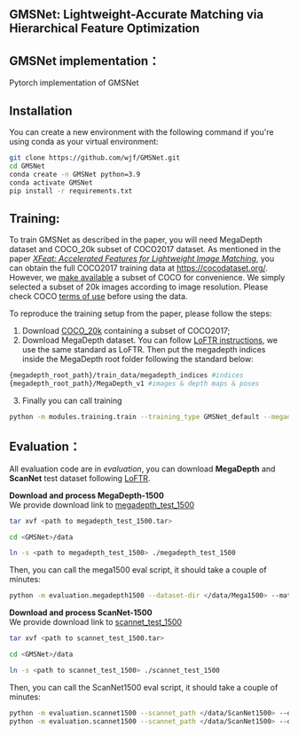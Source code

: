 ## GMSNet: Lightweight-Accurate Matching via Hierarchical Feature Optimization

## GMSNet implementation：
  
  Pytorch implementation of GMSNet


## Installation
You can create a new environment with the following command if you're using conda as your virtual environment:
```bash
git clone https://github.com/wjf/GMSNet.git
cd GMSNet
conda create -n GMSNet python=3.9
conda activate GMSNet
pip install -r requirements.txt
```


## Training:
To train GMSNet as described in the paper, you will need MegaDepth dataset and COCO_20k subset of COCO2017 dataset. As mentioned in the paper *[XFeat: Accelerated Features for Lightweight Image Matching](https://arxiv.org/abs/2404.19174)*, you can obtain the full COCO2017 training data at https://cocodataset.org/.
However, we [make available](https://drive.google.com/file/d/1ijYsPq7dtLQSl-oEsUOGH1fAy21YLc7H/view?usp=drive_link) a subset of COCO for convenience. We simply selected a subset of 20k images according to image resolution. Please check COCO [terms of use](https://cocodataset.org/#termsofuse) before using the data.

To reproduce the training setup from the paper, please follow the steps:
1. Download [COCO_20k](https://drive.google.com/file/d/1ijYsPq7dtLQSl-oEsUOGH1fAy21YLc7H/view?usp=drive_link) containing a subset of COCO2017;
2. Download MegaDepth dataset. You can follow [LoFTR instructions](https://github.com/zju3dv/LoFTR/blob/master/docs/TRAINING.md#download-datasets), we use the same standard as LoFTR. Then put the megadepth indices inside the MegaDepth root folder following the standard below:
```bash
{megadepth_root_path}/train_data/megadepth_indices #indices
{megadepth_root_path}/MegaDepth_v1 #images & depth maps & poses
```
3. Finally you can call training
```bash
python -m modules.training.train --training_type GMSNet_default --megadepth_root_path <path_to>/MegaDepth --synthetic_root_path <path_to>/coco_20k --ckpt_save_path /path/to/ckpts --num_workers 8
```


## Evaluation：
All evaluation code are in *evaluation*, you can download **MegaDepth** and **ScanNet** test dataset following [LoFTR](https://github.com/zju3dv/LoFTR/tree/master).
 
**Download and process MegaDepth-1500**  
We provide download link to [megadepth_test_1500](https://drive.google.com/drive/folders/1nTkK1485FuwqA0DbZrK2Cl0WnXadUZdc)
```bash
tar xvf <path to megadepth_test_1500.tar>

cd <GMSNet>/data

ln -s <path to megadepth_test_1500> ./megadepth_test_1500
```
Then, you can call the mega1500 eval script, it should take a couple of minutes:
```bash
python -m evaluation.megadepth1500 --dataset-dir </data/Mega1500> --matcher GMSNet --ransac-thr 2.5
```


**Download and process ScanNet-1500**  
We provide download link to [scannet_test_1500](https://drive.google.com/drive/folders/1nTkK1485FuwqA0DbZrK2Cl0WnXadUZdc)
```bash
tar xvf <path to scannet_test_1500.tar>

cd <GMSNet>/data

ln -s <path to scannet_test_1500> ./scannet_test_1500
```
Then, you can call the ScanNet1500 eval script, it should take a couple of minutes:
```bash
python -m evaluation.scannet1500 --scannet_path </data/ScanNet1500> --output </data/ScanNet1500/output>
python -m evaluation.scannet1500 --scannet_path </data/ScanNet1500> --output </data/ScanNet1500/output> --show
```


<!--
## Citing GMSNet
If you find the GMSNet code useful, please consider citing
```
@article{,
  title={GMSNet: Lightweight-Accurate Matching via Hierarchical Feature Optimization},
  author={},
  journal={},
  year={2025},
  publisher={IEEE}
}
```
-->

